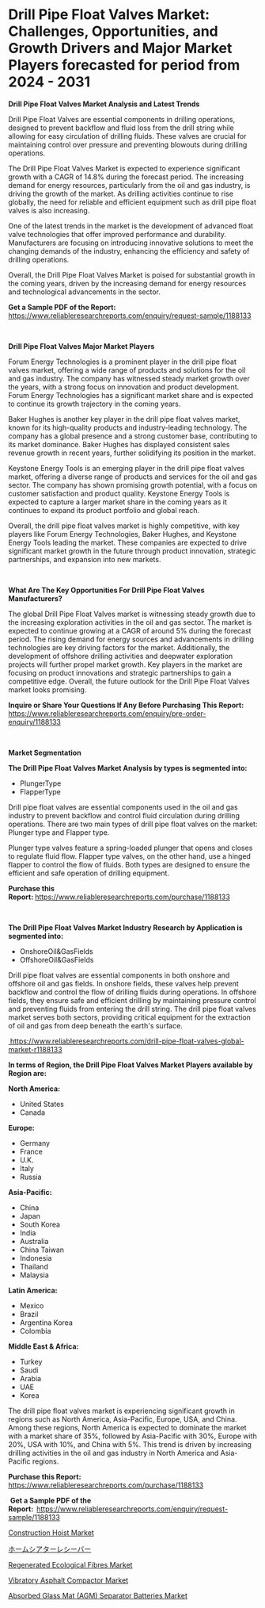 <p><h1>Drill Pipe Float Valves Market: Challenges, Opportunities, and Growth Drivers and Major Market Players forecasted for period from 2024 - 2031</h1></p><p><strong>Drill Pipe Float Valves Market Analysis and Latest Trends</strong></p>
<p><p>Drill Pipe Float Valves are essential components in drilling operations, designed to prevent backflow and fluid loss from the drill string while allowing for easy circulation of drilling fluids. These valves are crucial for maintaining control over pressure and preventing blowouts during drilling operations.</p><p>The Drill Pipe Float Valves Market is expected to experience significant growth with a CAGR of 14.8% during the forecast period. The increasing demand for energy resources, particularly from the oil and gas industry, is driving the growth of the market. As drilling activities continue to rise globally, the need for reliable and efficient equipment such as drill pipe float valves is also increasing.</p><p>One of the latest trends in the market is the development of advanced float valve technologies that offer improved performance and durability. Manufacturers are focusing on introducing innovative solutions to meet the changing demands of the industry, enhancing the efficiency and safety of drilling operations.</p><p>Overall, the Drill Pipe Float Valves Market is poised for substantial growth in the coming years, driven by the increasing demand for energy resources and technological advancements in the sector.</p></p>
<p><strong>Get a Sample PDF of the Report:&nbsp;</strong> <a href="https://www.reliableresearchreports.com/enquiry/request-sample/1188133">https://www.reliableresearchreports.com/enquiry/request-sample/1188133</a></p>
<p>&nbsp;</p>
<p><strong>Drill Pipe Float Valves Major Market Players</strong></p>
<p><p>Forum Energy Technologies is a prominent player in the drill pipe float valves market, offering a wide range of products and solutions for the oil and gas industry. The company has witnessed steady market growth over the years, with a strong focus on innovation and product development. Forum Energy Technologies has a significant market share and is expected to continue its growth trajectory in the coming years.</p><p>Baker Hughes is another key player in the drill pipe float valves market, known for its high-quality products and industry-leading technology. The company has a global presence and a strong customer base, contributing to its market dominance. Baker Hughes has displayed consistent sales revenue growth in recent years, further solidifying its position in the market.</p><p>Keystone Energy Tools is an emerging player in the drill pipe float valves market, offering a diverse range of products and services for the oil and gas sector. The company has shown promising growth potential, with a focus on customer satisfaction and product quality. Keystone Energy Tools is expected to capture a larger market share in the coming years as it continues to expand its product portfolio and global reach.</p><p>Overall, the drill pipe float valves market is highly competitive, with key players like Forum Energy Technologies, Baker Hughes, and Keystone Energy Tools leading the market. These companies are expected to drive significant market growth in the future through product innovation, strategic partnerships, and expansion into new markets.</p></p>
<p>&nbsp;</p>
<p><strong>What Are The Key Opportunities For Drill Pipe Float Valves Manufacturers?</strong></p>
<p><p>The global Drill Pipe Float Valves market is witnessing steady growth due to the increasing exploration activities in the oil and gas sector. The market is expected to continue growing at a CAGR of around 5% during the forecast period. The rising demand for energy sources and advancements in drilling technologies are key driving factors for the market. Additionally, the development of offshore drilling activities and deepwater exploration projects will further propel market growth. Key players in the market are focusing on product innovations and strategic partnerships to gain a competitive edge. Overall, the future outlook for the Drill Pipe Float Valves market looks promising.</p></p>
<p><strong>Inquire or Share Your Questions If Any Before Purchasing This Report:</strong> <a href="https://www.reliableresearchreports.com/enquiry/pre-order-enquiry/1188133">https://www.reliableresearchreports.com/enquiry/pre-order-enquiry/1188133</a></p>
<p>&nbsp;</p>
<p><strong>Market Segmentation</strong></p>
<p><strong>The Drill Pipe Float Valves Market Analysis by types is segmented into:</strong></p>
<p><ul><li>PlungerType</li><li>FlapperType</li></ul></p>
<p><p>Drill pipe float valves are essential components used in the oil and gas industry to prevent backflow and control fluid circulation during drilling operations. There are two main types of drill pipe float valves on the market: Plunger type and Flapper type. </p><p>Plunger type valves feature a spring-loaded plunger that opens and closes to regulate fluid flow. Flapper type valves, on the other hand, use a hinged flapper to control the flow of fluids. Both types are designed to ensure the efficient and safe operation of drilling equipment.</p></p>
<p><strong>Purchase this Report:&nbsp;</strong><a href="https://www.reliableresearchreports.com/purchase/1188133">https://www.reliableresearchreports.com/purchase/1188133</a></p>
<p>&nbsp;</p>
<p><strong>The Drill Pipe Float Valves Market Industry Research by Application is segmented into:</strong></p>
<p><ul><li>OnshoreOil&GasFields</li><li>OffshoreOil&GasFields</li></ul></p>
<p><p>Drill pipe float valves are essential components in both onshore and offshore oil and gas fields. In onshore fields, these valves help prevent backflow and control the flow of drilling fluids during operations. In offshore fields, they ensure safe and efficient drilling by maintaining pressure control and preventing fluids from entering the drill string. The drill pipe float valves market serves both sectors, providing critical equipment for the extraction of oil and gas from deep beneath the earth's surface.</p></p>
<p><a href="https://www.reliableresearchreports.com/drill-pipe-float-valves-global-market-r1188133">&nbsp;https://www.reliableresearchreports.com/drill-pipe-float-valves-global-market-r1188133</a></p>
<p><strong>In terms of Region, the Drill Pipe Float Valves Market Players available by Region are:</strong></p>
<p>
    <p> <strong> North America: </strong>
        <ul>
            <li>United States</li>
            <li>Canada</li>
        </ul>
        </p> 
    <p> <strong> Europe: </strong>
        <ul>
            <li>Germany</li>
            <li>France</li>
            <li>U.K.</li>
            <li>Italy</li>
            <li>Russia</li>
        </ul>
        </p> 
    <p> <strong> Asia-Pacific: </strong>
        <ul>
            <li>China</li>
            <li>Japan</li>
            <li>South Korea</li>
            <li>India</li>
            <li>Australia</li>
            <li>China Taiwan</li>
            <li>Indonesia</li>
            <li>Thailand</li>
            <li>Malaysia</li>
        </ul>
        </p> 
    <p> <strong> Latin America: </strong>
        <ul>
            <li>Mexico</li>
            <li>Brazil</li>
            <li>Argentina Korea</li>
            <li>Colombia</li>
        </ul>
        </p> 
    <p> <strong> Middle East & Africa: </strong>
        <ul>
            <li>Turkey</li>
            <li>Saudi</li>
            <li>Arabia</li>
            <li>UAE</li>
            <li>Korea</li>
        </ul>
    </p>
    </p>
<p><p>The drill pipe float valves market is experiencing significant growth in regions such as North America, Asia-Pacific, Europe, USA, and China. Among these regions, North America is expected to dominate the market with a market share of 35%, followed by Asia-Pacific with 30%, Europe with 20%, USA with 10%, and China with 5%. This trend is driven by increasing drilling activities in the oil and gas industry in North America and Asia-Pacific regions.</p></p>
<p><strong>Purchase this Report: </strong><a href="https://www.reliableresearchreports.com/purchase/1188133">https://www.reliableresearchreports.com/purchase/1188133</a></p>
<p>&nbsp;<strong>Get a Sample PDF of the Report:&nbsp;&nbsp;</strong><a href="https://www.reliableresearchreports.com/enquiry/request-sample/1188133">https://www.reliableresearchreports.com/enquiry/request-sample/1188133</a></p>
<p><strong></strong></p>
<p><p><a href="https://github.com/pjcfca/Market-Research-Report-List-2/blob/main/construction-hoist-market.md">Construction Hoist Market</a></p><p><a href="https://github.com/cbigkbh02719/Market-Research-Report-List-1/blob/main/362188435326.md">ホームシアターレシーバー</a></p><p><a href="https://www.linkedin.com/pulse/regenerated-ecological-fibres-market-size-share-amp-trends-m2nmf?trackingId=JM4ROpRqKFeH3%2B3FiF%2FeUw%3D%3D">Regenerated Ecological Fibres Market</a></p><p><a href="https://github.com/wusalecollins540tpqoz/Market-Research-Report-List-2/blob/main/vibratory-asphalt-compactor-market.md">Vibratory Asphalt Compactor Market</a></p><p><a href="https://www.linkedin.com/pulse/absorbed-glass-mat-agm-separator-batteries-market-size-cagr-xwr1c?trackingId=HG1UDGaUlCYfBA2Ba%2BKoSw%3D%3D">Absorbed Glass Mat (AGM) Separator Batteries Market</a></p></p>